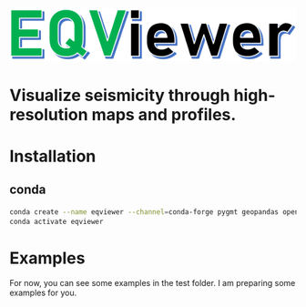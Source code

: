 ![seismonitor](docs/figures/EQViewer.PNG)     
# Visualize seismicity through high-resolution maps and profiles.



# Installation

## conda
```bash
conda create --name eqviewer --channel=conda-forge pygmt geopandas openpyxl obspy ipykernel python=3.10
conda activate eqviewer
```


# Examples

For now, you can see some examples in the test folder. I am preparing some examples for you.
